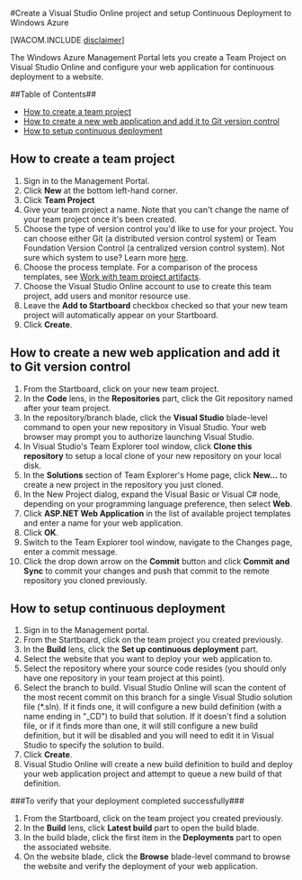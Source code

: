 <properties urlDisplayName="How to create a VSO project and setup Continuous Deployment" pageTitle="How to create a Visual Studio Online team project and setup Continuous Deployment - Windows Azure" metaKeywords="Visual Studio Online create team project, continuous deployment to Azure" description="Learn how to create a Visual Studio Online team project and configure it for continuous deployment to Windows Azure." metaCanonical="" services="cloud-services, visual-studio-online" documentationCenter="" title="How to Create and Deploy a Cloud Service" authors="jimlamb" solutions="" writer="jimlamb" manager="kamrani" editor=""  />

<tags ms.service="visual-studio-online" ms.workload="tbd" ms.tgt_pltfrm="ibiza" ms.devlang="na" ms.topic="article" ms.date="01/01/1900" ms.author="jimlamb" />

#Create a Visual Studio Online project and setup Continuous Deployment to Windows Azure 

[WACOM.INCLUDE [disclaimer](../includes/disclaimer.md)]

The Windows Azure Management Portal lets you create a Team Project on Visual Studio Online and configure  your web application for continuous deployment to a website.

##Table of Contents##

* [How to create a team project](#create_team_project)
* [How to create a new web application and add it to Git version control](#create_web_app)
* [How to setup continuous deployment](#continuous_deployment)

## <a name="create_team_project"></a>How to create a team project

1. Sign in to the Management Portal.
2. Click **New** at the bottom left-hand corner.
3. Click **Team Project**
4. Give your team project a name. Note that you can't change the name of your team project once it's been created.
5. Choose the type of version control you'd like to use for your project. You can choose either Git (a distributed version control system) or Team Foundation Version Control (a centralized version control system). Not sure which system to use? Learn more [here](http://msdn.microsoft.com/en-us/library/ms181368.aspx).
6. Choose the process template. For a comparison of the process templates, see [Work with team project artifacts](http://msdn.microsoft.com/en-us/library/ms400752.aspx).
7. Choose the Visual Studio Online account to use to create this team project, add users and monitor resource use.
8. Leave the **Add to Startboard** checkbox checked so that your new team project will automatically appear on your Startboard.
9. Click **Create**.

## <a name="create_web_app"></a>How to create a new web application and add it to Git version control

1. From the Startboard, click on your new team project.
2. In the **Code** lens, in the **Repositories** part, click the Git repository named after your team project.
3. In the repository/branch blade, click the **Visual Studio** blade-level command to open your  new repository in Visual  Studio. Your web browser may prompt you to authorize launching Visual Studio.
4.  In Visual Studio's Team Explorer tool window, click **Clone this repository** to setup a local clone of your new repository on your local disk.
5.  In the **Solutions** section of Team Explorer's Home page, click **New...** to create a new project in the repository you just cloned.
6.  In the New Project dialog, expand the Visual Basic or Visual C# node, depending on your programming language preference, then select **Web**.
7.  Click **ASP.NET Web Application** in the list of available project templates and enter a name for your web application.
8.  Click **OK**.
9.  Switch to the Team Explorer tool window, navigate to the Changes page, enter a commit message.
10.  Click the drop down arrow on the **Commit** button and click **Commit and Sync** to commit your changes and push that commit to the remote repository you cloned previously.

## <a name="continuous_deployment"></a>How to setup continuous deployment

1. Sign in to the Management portal.
2. From the Startboard, click on the team project you created previously.
3. In the **Build** lens, click the **Set up continuous deployment** part.
4. Select the website that you want to deploy your web application to.
5. Select the repository where your source code resides (you should only have one repository in your team project at this point).
6. Select the branch to build. Visual Studio Online will scan the content of the most recent commit on this branch for a single Visual Studio solution file (*.sln). If it finds one, it will configure a new build definition (with a name ending in "_CD") to build that solution. If it doesn't find a solution file, or if it finds more than one, it will still configure a new build definition, but it will be disabled and you will need to edit it in Visual Studio to specify the solution to build. 
7. Click **Create**.
8. Visual Studio Online will create a new build definition to build and deploy your web application project and attempt to queue a new build of that definition.

###To verify that your deployment completed successfully###

1. From the Startboard, click on the team project you created previously.
2. In the **Build** lens, click **Latest build** part to open the build blade.
3. In the build blade, click the first item in the **Deployments** part to open the associated website.
4. On the website blade, click the **Browse** blade-level command to browse the website and verify the deployment of your web application.
<!--HONumber=27-->
